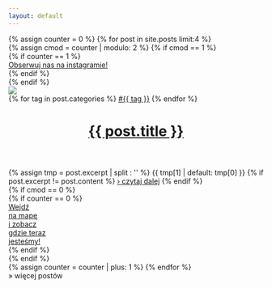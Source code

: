 ```yaml
---
layout: default
---
```


<div id="posts">
{% assign counter = 0 %}
{% for post in site.posts limit:4 %}
<div class="new_post">
  {% assign cmod = counter | modulo: 2 %}
  {% if cmod == 1 %}
  <div class="wide spacer">
    {% if counter == 1 %}
      <div id="new_go_to_insta">
      <a href="https://instagram.com/malgosia_and_bartek" target="_blank" title="Obserwuj&nbsp;nas&nbsp;na&nbsp;instagramie!">
        Obserwuj&nbsp;nas&nbsp;na&nbsp;instagramie!
      </a>
      </div>
    {% endif %}
  </div>
  {% endif %}
  <div class="new_post_first" >
    <a href="{{ post.url }}"><img src="{{ post.img_dir | replace: "SIZE", "full" }}/{{ post.img_hd }}" /></a>
    <div class="tags">
      {% for tag in post.categories %}
      <a href="/lista_postów_z_tagiem">#{{ tag }}</a>
      {% endfor %}
    </div>
    <header class="post-header">
      <a href="{{ post.url }}"><h1 class="post-title">{{ post.title }}</h1></a>
    </header>
    <div id="new_post_excerpt">
      {% assign tmp = post.excerpt | split : '<!--more_start-->' %}
      {{ tmp[1] | default: tmp[0] }}
      {% if post.excerpt != post.content %}
      <span class="more"><a href="{{ post.url }}">&#x203A;&nbsp;czytaj dalej</a></span>
      {% endif %}
    </div>
  </div>
  {% if cmod == 0 %}
  <div class="wide spacer">
    {% if counter == 0 %}
    <div id="new_go_to_map">
      <a href="/map.html">
        Wejdź<br/>na mapę<br/>i zobacz<br/>gdzie teraz<br/>jesteśmy!
      </a>
    </div>
    {% endif %}
  </div>
  {% endif %}
</div>
{% assign counter = counter | plus: 1 %}
{% endfor %}
</div>
<div id="new_load_more">
<script type="text/javascript">
  var data=null;
  var post_cnt={{ counter }};
  function preloadNextImg() {
    for (i = 0; i < 4 && post_cnt + i < data.length; i++) {
      var post = data[post_cnt + i];
      setTimeout(function() {
                 new Image().src = post.img;
                 }, 100);
    }
  }
  function showPosts() {
    if (data != null) {
      for (i = 0; i < 4 && post_cnt < data.length; i++) {
        console.log(`i: ${i}, post_cnt: ${post_cnt}`);
        var post = data[ post_cnt ];
        //  TODO: enable tags
        post.tag = Array();
        var post_html=`<div class="new_post hidden_post"> ${ post_cnt%2 == 1 ? '<div class="wide spacer"></div>' : '' }
    <div class="new_post_first" >
      <a href="${ post.url }"><img src="${ post.img }" /></a>
      <!--<div class="tags">
        <a href="/lista_postów_z_tagiem">#${ post.tag }</a>
      </div>-->
      <header class="post-header">
        <a href="${ post.url }"><h1 class="post-title">${ post.title }</h1></a>
      </header>
      <div id="new_post_excerpt">
        ${ post.excerpt }
        ${ post.more ? '<span class="more"><a href="{{ post.url }}">&#x203A;&nbsp;czytaj dalej</a></span>' : ''}
      </div>
    </div>
    ${ post_cnt%2 == 0 ? '<div class="wide spacer"></div>' : '' }
  </div>`;

        $('#posts').append(post_html);
        post_cnt += 1;
      }
      $('#posts > div.hidden_post').slideDown("slow", function() {
        $(this).css({display: "flex"});
      });
      if ( post_cnt >= data.length ) {
        $('#new_load_more').slideUp();
      }
      else {
        preloadNextImg();
      }
    }
  }
  function loadMore() {
    if(data == null) {
      setTimeout(loadMore, 100);
      return;
    }
    showPosts();
  }
  $(document).ready(function(){
    if(data == null) {
      $.ajax('/posts.json', {
        success: function (json) {
          data = json;
          preloadNextImg();
        }
      });
    }
  })
</script>
<a onclick="javascript:loadMore();">&#x00BB;&nbsp;więcej postów</a>
</div>
